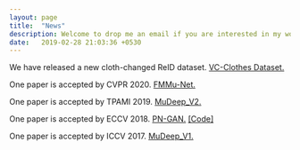 ```yaml
---
layout: page
title:  "News"
description: Welcome to drop me an email if you are interested in my works!
date:   2019-02-28 21:03:36 +0530
---
```


We have released a new cloth-changed ReID dataset.
<a href="https://wanfb.github.io/dataset.html" target="_blank">VC-Clothes Dataset.</a>

One paper is accepted by CVPR 2020. 
<a href="" target="_blank">FMMu-Net.</a>

One paper is accepted by TPAMI 2019. 
<a href="https://ieeexplore.ieee.org/abstract/document/8762210/" target="_blank">MuDeep_V2.</a>

One paper is accepted by ECCV 2018.
<a href="http://openaccess.thecvf.com/content_ECCV_2018/html/Xuelin_Qian_Pose-Normalized_Image_Generation_ECCV_2018_paper.html" 
target="_blank">PN-GAN.</a>
<a href="https://github.com/naiq/PN_GAN" target="_blank">[Code]</a>

One paper is accepted by ICCV 2017.
<a href="http://openaccess.thecvf.com/content_iccv_2017/html/Qian_Multi-Scale_Deep_Learning_ICCV_2017_paper.html" 
target="_blank">MuDeep_V1.</a>
